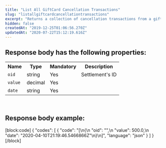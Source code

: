 ```yaml
---
title: "List All GiftCard Cancellation Transactions"
slug: "listallgiftcardcancellationtransactions"
excerpt: "Returns a collection of cancellation transactions from a giftcard."
hidden: false
createdAt: "2019-12-25T01:06:56.270Z"
updatedAt: "2020-07-22T15:12:19.616Z"
---
```

## Response body has the following properties: 
<table>
    <tr>
        <th>Name</th>
        <th>Type</th>
        <th>Mandatory</th>
        <th>Description</th>
    </tr>
    <tr>
        <td><code>oid</code></td>
        <td>string</td>
        <td>Yes</td>
        <td>Settlement's ID</td>
    </tr>
 <tr>
        <td><code>value</code></td>
        <td>decimal</td>
        <td>Yes</td>
        <td></td>
    </tr>
 <tr>
        <td><code>date</code></td>
        <td>string</td>
        <td>Yes</td>
        <td></td>
    </tr>
 </table>

</br>

## Response body example:
[block:code]
{
  "codes": [
    {
      "code": "[\n{\n        \"oid\": \"\",\n        \"value\": 500.0,\n        \"date\": \"2020-04-10T21:19:46.5466866Z\"\n}\n]",
      "language": "json"
    }
  ]
}
[/block]